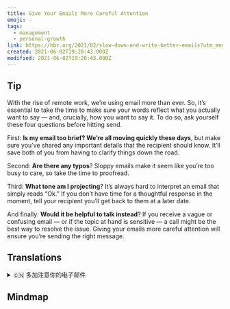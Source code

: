 ```yaml
---
title: Give Your Emails More Careful Attention
emoji: 💡
tags:
  - management
  - personal-growth
link: https://hbr.org/2021/02/slow-down-and-write-better-emails?utm_medium=email&utm_source=newsletter_daily&utm_campaign=mtod_notactsubs
created: 2021-06-02T19:20:43.000Z
modified: 2021-06-02T19:20:43.000Z
---
```


## Tip

With the rise of remote work, we’re using email more than ever. So, it’s essential to take the time to make sure your words reflect what you actually want to say — and, crucially, how you want to say it. To do so, ask yourself these four questions before hitting send.

First: **Is my email too brief? We’re all moving quickly these days**, but make sure you’ve shared any important details that the recipient should know. It’ll save both of you from having to clarify things down the road.

Second: **Are there any typos**? Sloppy emails make it seem like you’re too busy to care, so take the time to proofread.

Third: **What tone am I projecting**? It’s always hard to interpret an email that simply reads “Ok.” If you don’t have time for a thoughtful response in the moment, tell your recipient you’ll get back to them at a later date.

And finally: **Would it be helpful to talk instead**? If you receive a vague or confusing email — or if the topic at hand is sensitive — a call might be the best way to resolve the issue. Giving your emails more careful attention will ensure you’re sending the right message.

## Translations

<details>
   <summary>🇨🇳 多加注意你的电子邮件 </summary>

随着远程工作的兴起，我们比以往更多地使用电子邮件。 因此，花些时间确保你的话能反映出你真正想说的话——最重要的是，你想怎么说。 要这样做，请在点击“发送”前问自己这四个问题。要做到这一点，在发送之前问自己这四个问题。

首先,我的电子邮件是否太过简短?现在我们都行动迅速，但是要确保你已经分享了任何收件人应该知道的重要细节。这样你们俩以后就不用再理清头绪了。

其次，有拼写错误吗?草率的邮件会让人觉得你很忙，根本没时间关心，所以花时间校对吧。

第三， 我的语气是什么?要理解一封简单地写着“好”的电子邮件总是很难的。如果你现在没有时间深思熟虑的回复，告诉你的收件人你稍后会给他们回复。

最后，用谈话代替会有帮助吗? 如果你收到一封含糊或令人困惑的电子邮件，或者手头的话题很敏感，打个电话可能是解决问题的最好方式。更仔细地对待你的邮件可以确保你发送的信息是正确的。

</details>

## Mindmap
